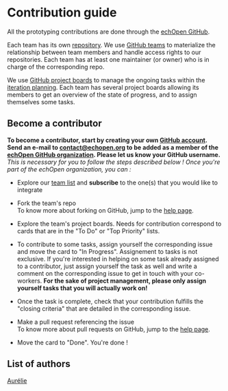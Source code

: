 # Contribution guide

All the prototyping contributions are done through the [echOpen GitHub](https://github.com/echopen).

Each team has its own [repository](https://github.com/echopen). We use [GitHub teams](https://github.com/orgs/echopen/teams) to materialize the relationship between team members and handle access rights to our repositories. Each team has at least one maintainer \(or owner\) who is in charge of the corresponding repo.

We use [GitHub project boards](https://help.github.com/articles/about-project-boards/) to manage the ongoing tasks within the [iteration planning](../inprogress/planning.md). Each team has several project boards allowing its members to get an overview of the state of progress, and to assign themselves some tasks.

## Become a contributor

**To become a contributor, start by creating your own **[**GitHub account**](https://github.com/join)**. Send an e-mail to **[**contact@echopen.org**](/contact@echopen.org)** to be added as a member of the **[**echOpen GitHub organization**](https://github.com/echopen)**. Please let us know your GitHub username.**  
_This is necessary for you to follow the steps described below ! Once you're part of the echOpen organization, you can :_

* Explore our [team list](https://github.com/orgs/echopen/teams) and **subscribe** to the one\(s\) that you would like to integrate
* Fork the team's repo  
  To know more about forking on GitHub, jump to the [help page](https://help.github.com/articles/fork-a-repo/).

* Explore the team's project boards. Needs for contribution correspond to cards that are in the "To Do" or "Top Priority" lists.

* To contribute to some tasks, assign yourself the corresponding issue and move the card to "In Progress". Assignement to tasks is not exclusive. If you're interested in helping on some task already assigned to a contributor, just assign yourself the task as well and write a comment on the corresponding issue to get in touch with your co-workers. **For the sake of project management, please only assign yourself tasks that you will actually work on!**

* Once the task is complete, check that your contribution fulfills the "closing criteria" that are detailed in the corresponding issue.

* Make a pull request referencing the issue  
  To know more about pull requests on GitHub, jump to the [help page](https://help.github.com/articles/about-pull-requests/).

* Move the card to "Done". You're done !



## List of authors

[Aurélie](https://www.gitbook.com/book/echopen/echopen_prototyping/edit#)



